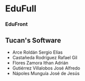 # EduFull
### EduFront

## Tucan's Software

- Arce Roldán Sergio Elías
- Castañeda Rodríguez Rafael Gil
- Flores Zamora Ithan Adrián
- Gutiérrez Villalobos José Alfredo
- Nápoles Munguía José de Jesús